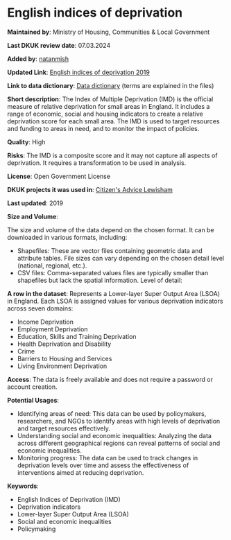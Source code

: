 # English indices of deprivation

**Maintained by**: Ministry of Housing, Communities & Local Government

**Last DKUK review date**: 07.03.2024

**Added by**: [natanmish](https://github.com/NatanMish)

**Updated Link**: [English indices of deprivation 2019](https://www.gov.uk/government/statistics/english-indices-of-deprivation-2019)

**Link to data dictionary**: [Data dictionary](https://www.gov.uk/government/statistics/english-indices-of-deprivation-2019) (terms are explained in the files)

**Short description**: The Index of Multiple Deprivation (IMD) is the official measure of relative deprivation for small areas in England. It includes a range of economic, social and housing indicators to create a relative deprivation score for each small area. The IMD is used to target resources and funding to areas in need, and to monitor the impact of policies.

**Quality**: High

**Risks**: The IMD is a composite score and it may not capture all aspects of deprivation. It requires a transformation to be used in analysis.

**License**: Open Government License

**DKUK projects it was used in**: [Citizen's Advice Lewisham](https://datakind.org.uk/portfolio-item/ca-lewisham/)

**Last updated**: 2019

**Size and Volume**:

The size and volume of the data depend on the chosen format.
It can be downloaded in various formats, including:
- Shapefiles: These are vector files containing geometric data and attribute tables. File sizes can vary depending on the chosen detail level (national, regional, etc.).
- CSV files: Comma-separated values files are typically smaller than shapefiles but lack the spatial information.
Level of detail:

**A row in the dataset**: 
Represents a Lower-layer Super Output Area (LSOA) in England.
Each LSOA is assigned values for various deprivation indicators across seven domains:
- Income Deprivation
- Employment Deprivation
- Education, Skills and Training Deprivation
- Health Deprivation and Disability
- Crime
- Barriers to Housing and Services
- Living Environment Deprivation

**Access**:
The data is freely available and does not require a password or account creation.

**Potential Usages**:
- Identifying areas of need: This data can be used by policymakers, researchers, and NGOs to identify areas with high levels of deprivation and target resources effectively.
- Understanding social and economic inequalities: Analyzing the data across different geographical regions can reveal patterns of social and economic inequalities.
- Monitoring progress: The data can be used to track changes in deprivation levels over time and assess the effectiveness of interventions aimed at reducing deprivation.

**Keywords**:
- English Indices of Deprivation (IMD)
- Deprivation indicators
- Lower-layer Super Output Area (LSOA)
- Social and economic inequalities
- Policymaking

